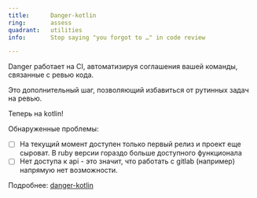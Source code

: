 ```yaml
---
title:      Danger-kotlin
ring:       assess
quadrant:   utilities
info:       Stop saying "you forgot to …" in code review

---
```


Danger работает на CI, автоматизируя соглашения вашей команды, связанные с ревью кода.

Это дополнительный шаг, позволяющий избавиться от рутинных задач на ревью.

Теперь на kotlin!

Обнаруженные проблемы:

- [ ] На текущий момент доступен только первый релиз и проект еще сыроват. В ruby версии гораздо больше доступного функционала
- [ ]  Нет доступа к api - это значит, что работать с gitlab (например) напрямую нет возможности.

Подробнее: [danger-kotlin](https://github.com/danger/kotlin#project-status)
